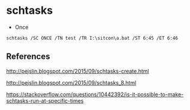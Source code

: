 # schtasks

- Once

```
schtasks /SC ONCE /TN test /TR I:\sitcon\a.bat /ST 6:45 /ET 6:46
```

## References

http://pejslin.blogspot.com/2015/09/schtasks-create.html

http://pejslin.blogspot.com/2015/09/schtasks_8.html

https://stackoverflow.com/questions/10442392/is-it-possible-to-make-schtasks-run-at-specific-times
